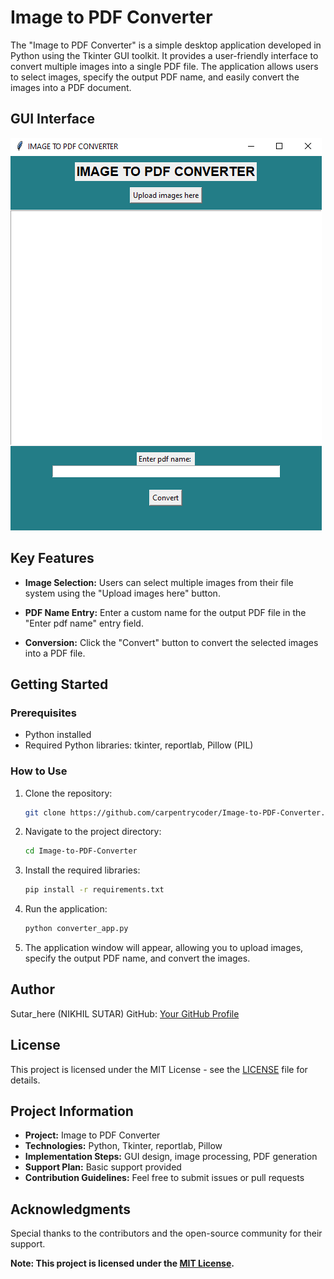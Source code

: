 # Image to PDF Converter

The "Image to PDF Converter" is a simple desktop application developed in Python using the Tkinter GUI toolkit. It provides a user-friendly interface to convert multiple images into a single PDF file. The application allows users to select images, specify the output PDF name, and easily convert the images into a PDF document.

## GUI Interface

![Image to PDF Converter](GUI.png)

## Key Features

- **Image Selection:** Users can select multiple images from their file system using the "Upload images here" button.

- **PDF Name Entry:** Enter a custom name for the output PDF file in the "Enter pdf name" entry field.

- **Conversion:** Click the "Convert" button to convert the selected images into a PDF file.

## Getting Started

### Prerequisites

- Python installed
- Required Python libraries: tkinter, reportlab, Pillow (PIL)

### How to Use

1. Clone the repository:

   ```bash
   git clone https://github.com/carpentrycoder/Image-to-PDF-Converter.git
   ```

2. Navigate to the project directory:

   ```bash
   cd Image-to-PDF-Converter
   ```

3. Install the required libraries:

   ```bash
   pip install -r requirements.txt
   ```

4. Run the application:

   ```bash
   python converter_app.py
   ```

5. The application window will appear, allowing you to upload images, specify the output PDF name, and convert the images.

## Author

Sutar_here (NIKHIL SUTAR)
GitHub: [Your GitHub Profile](https://github.com/carpentrycoder)

## License

This project is licensed under the MIT License - see the [LICENSE](LICENSE) file for details.

## Project Information

- **Project:** Image to PDF Converter
- **Technologies:** Python, Tkinter, reportlab, Pillow
- **Implementation Steps:** GUI design, image processing, PDF generation
- **Support Plan:** Basic support provided
- **Contribution Guidelines:** Feel free to submit issues or pull requests

## Acknowledgments

Special thanks to the contributors and the open-source community for their support.

**Note: This project is licensed under the [MIT License](LICENSE).**
